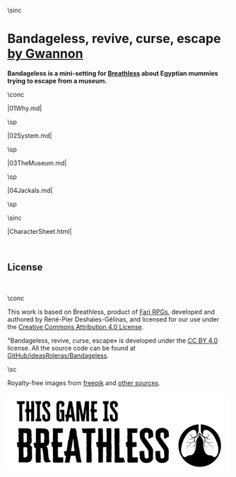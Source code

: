 \sinc

# Bandageless, revive, curse, escape [by Gwannon](https://gwannon.itch.io/bandageless-breathless)

**Bandageless is a mini-setting for [Breathless](https://farirpgs.com/breathless/creator-kit) about Egyptian mummies trying to escape from a museum.**

\conc

|01Why.md|

\sp

|02System.md|

\sp

|03TheMuseum.md|

\sp

|04Jackals.md|

\sp

\sinc

|CharacterSheet.html|

&nbsp;

## License

&nbsp;

\conc

This work is based on Breathless, product of [Fari RPGs](https://farirpgs.com), developed and authored by René-Pier Deshaies-Gélinas, and licensed for our use under the [Creative Commons Attribution 4.0 License](https://creativecommons.org/licenses/by/4.0/).

"Bandageless, revive, curse, escape» is developed under the [CC BY 4.0](https://creativecommons.org/licenses/by/4.0/legalcode.es) license. All the source code can be found at [GitHub/ideasRoleras/Bandageless](https://github.com/gwannon/ideasRoleras/tree/main/Bandageless).

\sc

Royalty-free images from [freepik](https://www.freepik.com/) and [other sources](https://github.com/gwannon/ideasRoleras/blob/main/Bandageless/README.md).

[![This game is Breathless](./images/breathless.png "This game is Breathless")](https://farirpgs.com/breathless/creator-kit "This game is Breathless")

